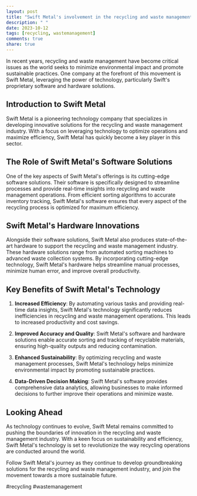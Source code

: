 ```yaml
---
layout: post
title: "Swift Metal's involvement in the recycling and waste management industry"
description: " "
date: 2023-10-12
tags: [recycling, wastemanagement]
comments: true
share: true
---
```


In recent years, recycling and waste management have become critical issues as the world seeks to minimize environmental impact and promote sustainable practices. One company at the forefront of this movement is Swift Metal, leveraging the power of technology, particularly Swift's proprietary software and hardware solutions.

## Introduction to Swift Metal

Swift Metal is a pioneering technology company that specializes in developing innovative solutions for the recycling and waste management industry. With a focus on leveraging technology to optimize operations and maximize efficiency, Swift Metal has quickly become a key player in this sector.

## The Role of Swift Metal's Software Solutions

One of the key aspects of Swift Metal's offerings is its cutting-edge software solutions. Their software is specifically designed to streamline processes and provide real-time insights into recycling and waste management operations. From efficient sorting algorithms to accurate inventory tracking, Swift Metal's software ensures that every aspect of the recycling process is optimized for maximum efficiency.

## Swift Metal's Hardware Innovations

Alongside their software solutions, Swift Metal also produces state-of-the-art hardware to support the recycling and waste management industry. These hardware solutions range from automated sorting machines to advanced waste collection systems. By incorporating cutting-edge technology, Swift Metal's hardware helps streamline manual processes, minimize human error, and improve overall productivity.

## Key Benefits of Swift Metal's Technology

1. **Increased Efficiency**: By automating various tasks and providing real-time data insights, Swift Metal's technology significantly reduces inefficiencies in recycling and waste management operations. This leads to increased productivity and cost savings.

2. **Improved Accuracy and Quality**: Swift Metal's software and hardware solutions enable accurate sorting and tracking of recyclable materials, ensuring high-quality outputs and reducing contamination.

3. **Enhanced Sustainability**: By optimizing recycling and waste management processes, Swift Metal's technology helps minimize environmental impact by promoting sustainable practices.

4. **Data-Driven Decision Making**: Swift Metal's software provides comprehensive data analytics, allowing businesses to make informed decisions to further improve their operations and minimize waste.

## Looking Ahead

As technology continues to evolve, Swift Metal remains committed to pushing the boundaries of innovation in the recycling and waste management industry. With a keen focus on sustainability and efficiency, Swift Metal's technology is set to revolutionize the way recycling operations are conducted around the world.

Follow Swift Metal's journey as they continue to develop groundbreaking solutions for the recycling and waste management industry, and join the movement towards a more sustainable future.

#recycling #wastemanagement